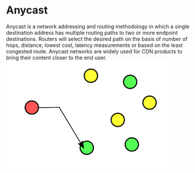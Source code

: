 # Anycast


Anycast is a network addressing and routing methodology in which a
single destination address has multiple routing paths to two or more
endpoint destinations. Routers will select the desired path on the basis
of number of hops, distance, lowest cost, latency measurements or based
on the least congested route. Anycast networks are widely used for CDN
products to bring their content closer to the end user.\
![](./images/15007786.png?width=194)

